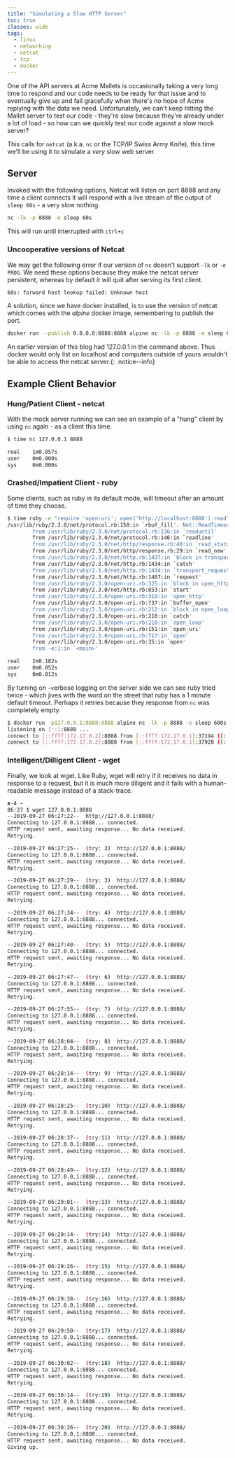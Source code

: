 ```yaml
---
title: "Simulating a Slow HTTP Server"
toc: true
classes: wide
tags:
  - linux
  - networking
  - netcat
  - tcp
  - docker
---
```


One of the API servers at Acme Mallets is occasionally taking a very long time to respond and our
code needs to be ready for that issue and to eventually give up and fail gracefully when there's no
hope of Acme replying with the data we need. Unfortunately, we can't keep hitting the Mallet server
to test our code - they're slow because they're already under a lot of load - so how can we quickly
test our code against a slow mock server?

This calls for `netcat` (a.k.a. `nc` or the TCP/IP Swiss Army Knife), this time we'll be using it to
simulate a *very* slow web server.

## Server

Invoked with the following options, Netcat will listen on port 8888 and any time a client
connects it will respond with a live stream of the output of `sleep 60s` - a very slow nothing.

```sh
nc -lk -p 8888 -e sleep 60s
```

This will run until interrupted with `ctrl+c`

### Uncooperative versions of Netcat

We may get the following error if our version of `nc` doesn't support `-lk` or `-e PROG`. We need
these options because they make the netcat server persistent, whereas by default it will quit after
serving its first client.

```sh
60s: forward host lookup failed: Unknown host
```

A solution, since we have docker installed, is to use the version of netcat which comes with
the _alpine_ docker image, remembering to publish the port.

```sh
docker run --publish 0.0.0.0:8888:8888 alpine nc -lk -p 8888 -e sleep 60s
```

An earlier version of this blog had 127.0.0.1 in the command above. Thus docker would only list on
localhost and computers outside of yours wouldn't be able to access the netcat server.{: .notice--info}

## Example Client Behavior

### Hung/Patient Client - netcat

With the mock server running we can see an example of a "hung" client by using `nc` again - as a
client this time.

```sh
$ time nc 127.0.0.1 8888

real    1m0.057s
user    0m0.000s
sys     0m0.000s
```

### Crashed/Impatient Client - ruby

Some clients, such as ruby in its default mode, will timeout after an amount of time they choose.

```sh
$ time ruby -e "require 'open-uri'; open('http://localhost:8888').read"
/usr/lib/ruby/2.3.0/net/protocol.rb:158:in `rbuf_fill': Net::ReadTimeout (Net::ReadTimeout)
        from /usr/lib/ruby/2.3.0/net/protocol.rb:136:in `readuntil'
        from /usr/lib/ruby/2.3.0/net/protocol.rb:146:in `readline'
        from /usr/lib/ruby/2.3.0/net/http/response.rb:40:in `read_status_line'
        from /usr/lib/ruby/2.3.0/net/http/response.rb:29:in `read_new'
        from /usr/lib/ruby/2.3.0/net/http.rb:1437:in `block in transport_request'
        from /usr/lib/ruby/2.3.0/net/http.rb:1434:in `catch'
        from /usr/lib/ruby/2.3.0/net/http.rb:1434:in `transport_request'
        from /usr/lib/ruby/2.3.0/net/http.rb:1407:in `request'
        from /usr/lib/ruby/2.3.0/open-uri.rb:325:in `block in open_http'
        from /usr/lib/ruby/2.3.0/net/http.rb:853:in `start'
        from /usr/lib/ruby/2.3.0/open-uri.rb:319:in `open_http'
        from /usr/lib/ruby/2.3.0/open-uri.rb:737:in `buffer_open'
        from /usr/lib/ruby/2.3.0/open-uri.rb:212:in `block in open_loop'
        from /usr/lib/ruby/2.3.0/open-uri.rb:210:in `catch'
        from /usr/lib/ruby/2.3.0/open-uri.rb:210:in `open_loop'
        from /usr/lib/ruby/2.3.0/open-uri.rb:151:in `open_uri'
        from /usr/lib/ruby/2.3.0/open-uri.rb:717:in `open'
        from /usr/lib/ruby/2.3.0/open-uri.rb:35:in `open'
        from -e:1:in `<main>'

real    2m0.182s
user    0m0.052s
sys     0m0.012s
```

By turning on `-v`erbose logging on the server side we can see ruby tried twice - which jives with
the word on the street that ruby has a 1 minute default timeout. Perhaps it retries because they
response from `nc` was completely empty.

```sh
$ docker run -p127.0.0.1:8888:8888 alpine nc -lk -p 8888 -e sleep 600s -v
listening on [::]:8888 ...
connect to [::ffff:172.17.0.2]:8888 from [::ffff:172.17.0.1]:37194 ([::ffff:172.17.0.1]:37194)
connect to [::ffff:172.17.0.2]:8888 from [::ffff:172.17.0.1]:37928 ([::ffff:172.17.0.1]:37928)
```

### Intelligent/Dilligent Client - wget

Finally, we look at wget. Like Ruby, wget will retry if it receives no data in response to a
request, but it is much more diligent and it fails with a human-readable message instead of a
stack-trace.

```sh
✘-4 ~
06:27 $ wget 127.0.0.1:8888
--2019-09-27 06:27:22--  http://127.0.0.1:8888/
Connecting to 127.0.0.1:8888... connected.
HTTP request sent, awaiting response... No data received.
Retrying.

--2019-09-27 06:27:25--  (try: 2)  http://127.0.0.1:8888/
Connecting to 127.0.0.1:8888... connected.
HTTP request sent, awaiting response... No data received.
Retrying.

--2019-09-27 06:27:29--  (try: 3)  http://127.0.0.1:8888/
Connecting to 127.0.0.1:8888... connected.
HTTP request sent, awaiting response... No data received.
Retrying.

--2019-09-27 06:27:34--  (try: 4)  http://127.0.0.1:8888/
Connecting to 127.0.0.1:8888... connected.
HTTP request sent, awaiting response... No data received.
Retrying.

--2019-09-27 06:27:40--  (try: 5)  http://127.0.0.1:8888/
Connecting to 127.0.0.1:8888... connected.
HTTP request sent, awaiting response... No data received.
Retrying.

--2019-09-27 06:27:47--  (try: 6)  http://127.0.0.1:8888/
Connecting to 127.0.0.1:8888... connected.
HTTP request sent, awaiting response... No data received.
Retrying.

--2019-09-27 06:27:55--  (try: 7)  http://127.0.0.1:8888/
Connecting to 127.0.0.1:8888... connected.
HTTP request sent, awaiting response... No data received.
Retrying.

--2019-09-27 06:28:04--  (try: 8)  http://127.0.0.1:8888/
Connecting to 127.0.0.1:8888... connected.
HTTP request sent, awaiting response... No data received.
Retrying.

--2019-09-27 06:28:14--  (try: 9)  http://127.0.0.1:8888/
Connecting to 127.0.0.1:8888... connected.
HTTP request sent, awaiting response... No data received.
Retrying.

--2019-09-27 06:28:25--  (try:10)  http://127.0.0.1:8888/
Connecting to 127.0.0.1:8888... connected.
HTTP request sent, awaiting response... No data received.
Retrying.

--2019-09-27 06:28:37--  (try:11)  http://127.0.0.1:8888/
Connecting to 127.0.0.1:8888... connected.
HTTP request sent, awaiting response... No data received.
Retrying.

--2019-09-27 06:28:49--  (try:12)  http://127.0.0.1:8888/
Connecting to 127.0.0.1:8888... connected.
HTTP request sent, awaiting response... No data received.
Retrying.

--2019-09-27 06:29:01--  (try:13)  http://127.0.0.1:8888/
Connecting to 127.0.0.1:8888... connected.
HTTP request sent, awaiting response... No data received.
Retrying.

--2019-09-27 06:29:14--  (try:14)  http://127.0.0.1:8888/
Connecting to 127.0.0.1:8888... connected.
HTTP request sent, awaiting response... No data received.
Retrying.

--2019-09-27 06:29:26--  (try:15)  http://127.0.0.1:8888/
Connecting to 127.0.0.1:8888... connected.
HTTP request sent, awaiting response... No data received.
Retrying.

--2019-09-27 06:29:38--  (try:16)  http://127.0.0.1:8888/
Connecting to 127.0.0.1:8888... connected.
HTTP request sent, awaiting response... No data received.
Retrying.

--2019-09-27 06:29:50--  (try:17)  http://127.0.0.1:8888/
Connecting to 127.0.0.1:8888... connected.
HTTP request sent, awaiting response... No data received.
Retrying.

--2019-09-27 06:30:02--  (try:18)  http://127.0.0.1:8888/
Connecting to 127.0.0.1:8888... connected.
HTTP request sent, awaiting response... No data received.
Retrying.

--2019-09-27 06:30:14--  (try:19)  http://127.0.0.1:8888/
Connecting to 127.0.0.1:8888... connected.
HTTP request sent, awaiting response... No data received.
Retrying.

--2019-09-27 06:30:26--  (try:20)  http://127.0.0.1:8888/
Connecting to 127.0.0.1:8888... connected.
HTTP request sent, awaiting response... No data received.
Giving up.
```
